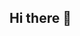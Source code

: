 ## Hi there 👋

<!--
**vatureta/vatureta** is a ✨ _special_ ✨ repository because its `README.md` (this file) appears on your GitHub profile.

Here are some ideas to get you started:

- 🔭 I’m currently working on ...
- 🌱 I’m currently learning ...
- 👯 I’m looking to collaborate on ...
- 🤔 I’m looking for help with ...
- 💬 Ask me about ...
- 📫 How to reach me: ...
- 😄 Pronouns: ...
- ⚡ Fun fact: ...
[![ORCID](https://img.shields.io/badge/ORCID-0000--0000--0000--0000-green)](https://orcid.org/0000-0000-0000-0000)
-->
